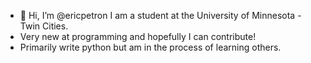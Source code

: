 - 👋 Hi, I’m @ericpetron I am a student at the University of Minnesota - Twin Cities.
- Very new at programming and hopefully I can contribute!
- Primarily write python but am in the process of learning others.

<!---
swaggysack/swaggysack is a ✨ special ✨ repository because its `README.md` (this file) appears on your GitHub profile.
You can click the Preview link to take a look at your changes.
--->
